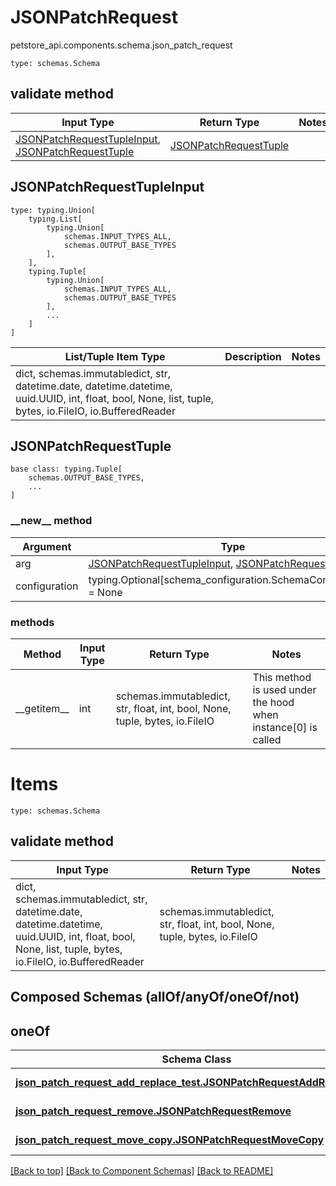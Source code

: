 # JSONPatchRequest
petstore_api.components.schema.json_patch_request
```
type: schemas.Schema
```

## validate method
Input Type | Return Type | Notes
------------ | ------------- | -------------
[JSONPatchRequestTupleInput](#jsonpatchrequesttupleinput), [JSONPatchRequestTuple](#jsonpatchrequesttuple) | [JSONPatchRequestTuple](#jsonpatchrequesttuple) |

## JSONPatchRequestTupleInput
```
type: typing.Union[
    typing.List[
        typing.Union[
            schemas.INPUT_TYPES_ALL,
            schemas.OUTPUT_BASE_TYPES
        ],
    ],
    typing.Tuple[
        typing.Union[
            schemas.INPUT_TYPES_ALL,
            schemas.OUTPUT_BASE_TYPES
        ],
        ...
    ]
]
```
List/Tuple Item Type | Description | Notes
-------------------- | ------------- | -------------
dict, schemas.immutabledict, str, datetime.date, datetime.datetime, uuid.UUID, int, float, bool, None, list, tuple, bytes, io.FileIO, io.BufferedReader |  |

## JSONPatchRequestTuple
```
base class: typing.Tuple[
    schemas.OUTPUT_BASE_TYPES,
    ...
]
```
### &lowbar;&lowbar;new&lowbar;&lowbar; method
Argument | Type
-------- | ------
arg      | [JSONPatchRequestTupleInput](#jsonpatchrequesttupleinput), [JSONPatchRequestTuple](#jsonpatchrequesttuple)
configuration | typing.Optional[schema_configuration.SchemaConfiguration] = None

### methods
Method | Input Type | Return Type | Notes
------ | ---------- | ----------- | ------
&lowbar;&lowbar;getitem&lowbar;&lowbar; | int | schemas.immutabledict, str, float, int, bool, None, tuple, bytes, io.FileIO | This method is used under the hood when instance[0] is called

# Items
```
type: schemas.Schema
```

## validate method
Input Type | Return Type | Notes
------------ | ------------- | -------------
dict, schemas.immutabledict, str, datetime.date, datetime.datetime, uuid.UUID, int, float, bool, None, list, tuple, bytes, io.FileIO, io.BufferedReader | schemas.immutabledict, str, float, int, bool, None, tuple, bytes, io.FileIO |

## Composed Schemas (allOf/anyOf/oneOf/not)
## oneOf
Schema Class | Input Type | Return Type
------------ | ---------- | -----------
[**json_patch_request_add_replace_test.JSONPatchRequestAddReplaceTest**](../../components/schema/json_patch_request_add_replace_test.md) | [json_patch_request_add_replace_test.JSONPatchRequestAddReplaceTestDictInput](../../components/schema/json_patch_request_add_replace_test.md#jsonpatchrequestaddreplacetestdictinput), [json_patch_request_add_replace_test.JSONPatchRequestAddReplaceTestDict](../../components/schema/json_patch_request_add_replace_test.md#jsonpatchrequestaddreplacetestdict) | [json_patch_request_add_replace_test.JSONPatchRequestAddReplaceTestDict](../../components/schema/json_patch_request_add_replace_test.md#jsonpatchrequestaddreplacetestdict)
[**json_patch_request_remove.JSONPatchRequestRemove**](../../components/schema/json_patch_request_remove.md) | [json_patch_request_remove.JSONPatchRequestRemoveDictInput](../../components/schema/json_patch_request_remove.md#jsonpatchrequestremovedictinput), [json_patch_request_remove.JSONPatchRequestRemoveDict](../../components/schema/json_patch_request_remove.md#jsonpatchrequestremovedict) | [json_patch_request_remove.JSONPatchRequestRemoveDict](../../components/schema/json_patch_request_remove.md#jsonpatchrequestremovedict)
[**json_patch_request_move_copy.JSONPatchRequestMoveCopy**](../../components/schema/json_patch_request_move_copy.md) | [json_patch_request_move_copy.JSONPatchRequestMoveCopyDictInput](../../components/schema/json_patch_request_move_copy.md#jsonpatchrequestmovecopydictinput), [json_patch_request_move_copy.JSONPatchRequestMoveCopyDict](../../components/schema/json_patch_request_move_copy.md#jsonpatchrequestmovecopydict) | [json_patch_request_move_copy.JSONPatchRequestMoveCopyDict](../../components/schema/json_patch_request_move_copy.md#jsonpatchrequestmovecopydict)

[[Back to top]](#top) [[Back to Component Schemas]](../../../README.md#Component-Schemas) [[Back to README]](../../../README.md)
